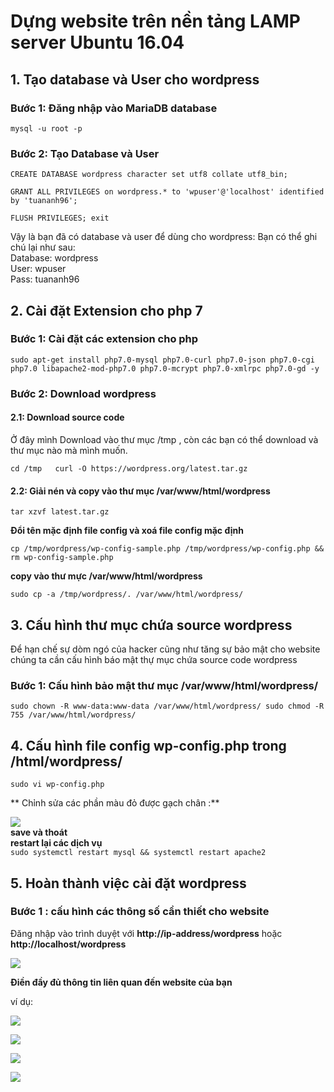 # Dựng website trên nền tảng LAMP server Ubuntu 16.04

## 1. Tạo database và User cho wordpress

### Bước 1: Đăng nhập vào MariaDB database
`mysql -u root -p`  

### Bước 2: Tạo Database và User
`CREATE DATABASE wordpress character set utf8 collate utf8_bin;`  

`GRANT ALL PRIVILEGES on wordpress.* to 'wpuser'@'localhost' identified by 'tuananh96';`  

`FLUSH PRIVILEGES; exit`  

Vậy là bạn đã có database và user để dùng cho wordpress:
Bạn có thể ghi chú lại như sau:  
Database: wordpress  
User: wpuser  
Pass: tuananh96  

## 2. Cài đặt Extension cho php 7 

### Bước 1: Cài đặt các extension cho php  
`sudo apt-get install php7.0-mysql php7.0-curl php7.0-json php7.0-cgi php7.0 libapache2-mod-php7.0 php7.0-mcrypt php7.0-xmlrpc php7.0-gd -y`  

### Bước 2: Download wordpress  

#### 2.1: Download source code  
Ở đây mình Download vào thư mục /tmp , còn các bạn có thể download và thư mục nào mà mình muốn.  

`cd /tmp  
curl -O https://wordpress.org/latest.tar.gz`  

#### 2.2: Giải nén và copy vào thư mục /var/www/html/wordpress  
`tar xzvf latest.tar.gz`  

**Đổi tên mặc định file config và xoá file config mặc định** 

`cp /tmp/wordpress/wp-config-sample.php /tmp/wordpress/wp-config.php && rm wp-config-sample.php`  

**copy vào thư mực /var/www/html/wordpress**

`sudo cp -a /tmp/wordpress/. /var/www/html/wordpress/`  

## 3. Cấu hình thư mục chứa source wordpress  
Để hạn chế sự dòm ngó của hacker cũng như tăng sự bảo mật cho website chúng ta cần cấu hình báo mật thự mục chứa source code wordpress  

### Bước 1: Cấu hình bảo mật thư mục /var/www/html/wordpress/  

`sudo chown -R www-data:www-data /var/www/html/wordpress/ sudo chmod -R 755 /var/www/html/wordpress/`   

## 4. Cấu hình file config wp-config.php trong /html/wordpress/  

`sudo vi wp-config.php`  

** Chỉnh sửa các phần màu đỏ được gạch chân :**  

![](https://nguyenhuuhoang.com/wp-content/uploads/2016/09/huong-dan-cai-dat-wordpress-tren-lamp-ubuntu-16.04-hinh-2-nguyenhuuhoang.com-min.jpg)  
**save và thoát**  
**restart lại các dịch vụ**  
`sudo systemctl restart mysql && systemctl restart apache2`  

## 5. Hoàn thành việc cài đặt wordpress

### Bước 1 : cấu hình các thông số cần thiết cho website

Đăng nhập vào trình duyệt với 
**http://ip-address/wordpress** hoặc **http://localhost/wordpress**  

![](https://nguyenhuuhoang.com/wp-content/uploads/2016/09/huong-dan-cai-dat-wordpress-tren-lamp-ubuntu-16.04-hinh-4-nguyenhuuhoang.com_.jpg)  

**Điền đầy đủ thông tin liên quan đến website của bạn**  

ví dụ:  
 
![](https://nguyenhuuhoang.com/wp-content/uploads/2016/09/huong-dan-cai-dat-wordpress-tren-lamp-ubuntu-16.04-hinh-5-nguyenhuuhoang.com_.jpg)  

![](https://nguyenhuuhoang.com/wp-content/uploads/2016/09/huong-dan-cai-dat-wordpress-tren-lamp-ubuntu-16.04-hinh-6-nguyenhuuhoang.com_.jpg)  

![](https://nguyenhuuhoang.com/wp-content/uploads/2016/09/huong-dan-cai-dat-wordpress-tren-lamp-ubuntu-16.04-hinh-7-nguyenhuuhoang.com_.jpg)  

![](https://nguyenhuuhoang.com/wp-content/uploads/2016/09/huong-dan-cai-dat-wordpress-tren-lamp-ubuntu-16.04-hinh-8-nguyenhuuhoang.com_.jpg)  



    